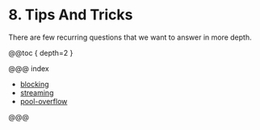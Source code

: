 # 8. Tips And Tricks

There are few recurring questions that we want to answer in more depth.

@@toc { depth=2 }

@@@ index

 * [blocking](handling-blocking-operations-in-akka-http-routes.md)
 * [streaming](implications-of-streaming-http-entity.md)
 * [pool-overflow](client-side/pool-overflow.md)

@@@